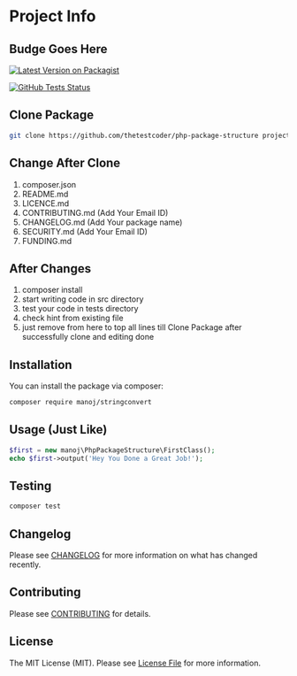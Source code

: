 # Project Info

## Budge Goes Here

[![Latest Version on Packagist](https://img.shields.io/packagist/v/vendor_name/package_name.svg?style=flat-square)](https://packagist.org/packages/vendor_name/package_name)

[![GitHub Tests Status](https://img.shields.io/github/workflow/status/vendor_name/package_name/Tests?label=Tests)](https://github.com/vendor_name/package_name/actions?query=workflow%3ATests+branch%3Amaster)

## Clone Package

```bash
git clone https://github.com/thetestcoder/php-package-structure project-name
```

## Change After Clone

1. composer.json
2. README.md
3. LICENCE.md
4. CONTRIBUTING.md (Add Your Email ID)
5. CHANGELOG.md  (Add Your package name)
6. SECURITY.md  (Add Your Email ID)
7. FUNDING.md

## After Changes

1. composer install
2. start writing code in src directory
3. test your code in tests directory
4. check hint from existing file
5. just remove from here to top all lines till Clone Package after successfully clone and editing done

## Installation

You can install the package via composer:

```bash
composer require manoj/stringconvert
```

## Usage (Just Like)

```php
$first = new manoj\PhpPackageStructure\FirstClass();
echo $first->output('Hey You Done a Great Job!');
```

## Testing

```bash
composer test
```

## Changelog

Please see [CHANGELOG](CHANGELOG.md) for more information on what has changed recently.

## Contributing

Please see [CONTRIBUTING](.github/CONTRIBUTING.md) for details.

## License

The MIT License (MIT). Please see [License File](LICENSE.md) for more information.
